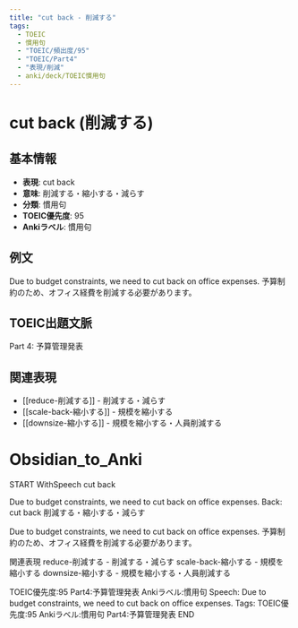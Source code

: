 ```yaml
---
title: "cut back - 削減する"
tags:
  - TOEIC
  - 慣用句
  - "TOEIC/頻出度/95"
  - "TOEIC/Part4"
  - "表現/削減"
  - anki/deck/TOEIC慣用句
---
```


# cut back (削減する)

## 基本情報
- **表現**: cut back
- **意味**: 削減する・縮小する・減らす
- **分類**: 慣用句
- **TOEIC優先度**: 95
- **Ankiラベル**: 慣用句

## 例文
Due to budget constraints, we need to cut back on office expenses.
予算制約のため、オフィス経費を削減する必要があります。

## TOEIC出題文脈
Part 4: 予算管理発表

## 関連表現
- [[reduce-削減する]] - 削減する・減らす
- [[scale-back-縮小する]] - 規模を縮小する
- [[downsize-縮小する]] - 規模を縮小する・人員削減する

# Obsidian_to_Anki
START
WithSpeech
cut back

Due to budget constraints, we need to cut back on office expenses.
Back: 
cut back
削減する・縮小する・減らす

Due to budget constraints, we need to cut back on office expenses.
予算制約のため、オフィス経費を削減する必要があります。

関連表現
reduce-削減する - 削減する・減らす
scale-back-縮小する - 規模を縮小する
downsize-縮小する - 規模を縮小する・人員削減する

TOEIC優先度:95
Part4:予算管理発表
Ankiラベル:慣用句
Speech: Due to budget constraints, we need to cut back on office expenses.
Tags: TOEIC優先度:95 Ankiラベル:慣用句 Part4:予算管理発表
END 